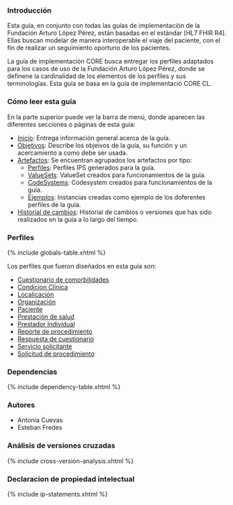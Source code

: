 ### Introducción 

Esta guía, en conjunto con todas las guías de implementación de la Fundación Arturo López Pérez, están basadas en el estándar [HL7 FHIR R4].
Ellas buscan modelar de manera interoperable el viaje del paciente, con el fin de realizar un seguimiento oportuno de los pacientes.

La guía de implementación CORE busca entregar los perfiles adaptados para los casos de uso de la Fundación Arturo López Pérez, donde se definene la cardinalidad de los elementos de los perfiles y sus terminologías. Esta guía se basa en la guía de implementació CORE CL. 

### Cómo leer esta guía

En la parte superior puede ver la barra de menú, donde aparecen las diferentes secciones o páginas de esta guía:

* [Inicio](index.html): Entrega información general acerca de la guía.
* [Objetivos](objetivos.html): Describe los objeivos de la guía, su función y un acercamiento a como debe ser usada.
* [Artefactos](artifacts.html): Se encuentran agrupados los artefactos por tipo:
    * [Perfiles](artifacts.html#structures-resource-profiles): Perfiles IPS generados para la guía. 
    * [ValueSets](artifacts.html#terminology-value-sets): ValueSet creados para funcionamientos de la guía.
    * [CodeSystems](artifacts.html#terminology-code-systems): Codesystem creados para funcionamientos de la guía.
    * [Ejemplos](artifacts.html#example-example-instances): Instancias creadas como ejemplo de los doferentes perfiles de la guía.
* [Historial de cambios](cambios.html): Historial de cambios o versiones que has sido realizados en la guía a lo largo del tiempo.


### Perfiles 

{% include globals-table.xhtml %}

Los perfiles que fueron diseñados en esta guía son: 

  * [Cuestionario de comorbilidades](StructureDefinition-Cuestionario.html)
  * [Condicion Clínica](StructureDefinition-CondicionClinica.html)
  * [Localicación](StructureDefinition-Localizacion.html)
  * [Organización](StructureDefinition-Organizacion.html)
  * [Paciente](StructureDefinition-Paciente.html)
  * [Prestación de salud](StructureDefinition-PrestacionSalud.html)
  * [Prestador Individual](StructureDefinition-PrestadorIndividual.html)
  * [Reporte de procedimiento](StructureDefinition-ReporteProcedimiento.html)
  * [Respuesta de cuestionario](StructureDefinition-RespCuestionario.html)
  * [Servicio solicitante](StructureDefinition-ServicioSolicitante.html)
  * [Solicitud de procedimiento](StructureDefinition-SolicitudProcedimiento.html)

### Dependencias

{% include dependency-table.xhtml %}

### Autores 

  * Antonia Cuevas 
  * Esteban Fredes 

### Análisis de versiones cruzadas

{% include cross-version-analysis.xhtml %}


### Declaracion de propiedad intelectual

{% include ip-statements.xhtml %}